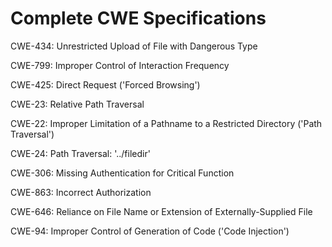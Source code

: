

# Complete CWE Specifications

CWE-434: Unrestricted Upload of File with Dangerous Type

CWE-799: Improper Control of Interaction Frequency

CWE-425: Direct Request ('Forced Browsing')

CWE-23: Relative Path Traversal

CWE-22: Improper Limitation of a Pathname to a Restricted Directory ('Path Traversal')

CWE-24: Path Traversal: '../filedir'

CWE-306: Missing Authentication for Critical Function

CWE-863: Incorrect Authorization

CWE-646: Reliance on File Name or Extension of Externally-Supplied File

CWE-94: Improper Control of Generation of Code ('Code Injection')